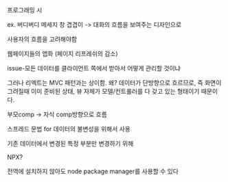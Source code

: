 프로그래밍 시

ex. 버디버디 메세지 창 겹겹이 -> 대화의 흐름을 보여주는 디자인으로

사용자의 흐름을 고려해야함



웹페이지들의 앱화 (페이지 리프레쉬의 감소)

issue-모든 데이터를 클라이언트 쪽에서 받아서 어떻게 관리할 것이냐

그러나 리엑트는 MVC 패턴과는 상이함. 왜? 데이터가 단방향으로 흐르므로, 즉 화면이 그려질때 이미 준비된 상태, 뷰 자체가 모델/컨트롤러를 다 갖고 있는 형태이기 때문이다.

부모comp -> 자식 comp방향으로 흐름



스프레드 문법 for 데이터의 불변성을 위해서 사용

기존 데이터에서 변경된 특정 부분만 변경하기 위해 



NPX?

전역에 설치하지 않아도 node package manager를 사용할 수 있다